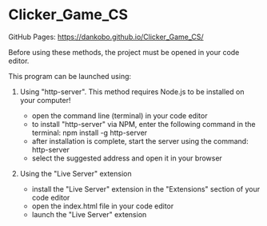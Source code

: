 # Clicker_Game_CS
GitHub Pages: https://dankobo.github.io/Clicker_Game_CS/

Before using these methods, the project must be opened in your code editor.

This program can be launched using:

1. Using "http-server". This method requires Node.js to be installed on your computer!

    - open the command line (terminal) in your code editor
    - to install "http-server" via NPM, enter the following command in the terminal: npm install -g http-server
    - after installation is complete, start the server using the command: http-server
    - select the suggested address and open it in your browser

2. Using the "Live Server" extension

    - install the "Live Server" extension in the "Extensions" section of your code editor
    - open the index.html file in your code editor
    - launch the "Live Server" extension
